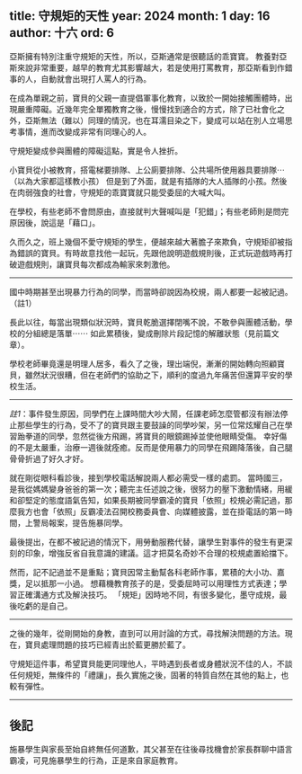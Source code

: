 title: 守規矩的天性
year: 2024
month: 1
day: 16
author: 十六
ord: 6
---

亞斯擁有特別注重守規矩的天性，所以，亞斯通常是很聽話的乖寶寶。
教養對亞斯來說非常重要，越早的教育尤其影響越大，若是使用打罵教育，那亞斯看到作錯事的人，自動就會出現打人罵人的行為。

在成為單親之前，寶貝的父親一直提倡軍事化教育，以致於一開始接觸團體時，出現嚴重障礙。近幾年完全單獨教育之後，慢慢找到適合的方式，除了已社會化之外，亞斯無法（難以）同理的情況，也在耳濡目染之下，變成可以站在別人立場思考事情，進而改變成非常有同理心的人。

守規矩變成參與團體的障礙這點，實是令人挫折。

小寶貝從小被教育，搭電梯要排隊、上公廁要排隊、公共場所使用器具要排隊⋯（以為大家都這樣教小孩）
但是到了外面，就是有插隊的大人插隊的小孩。然後在肉弱強食的社會，守規矩的乖寶寶就只能受委屈的大喊大叫。

在學校，有些老師不會問原由，直接就判大聲喊叫是「犯錯」；有些老師則是問完原因後，說這是「藉口」。

久而久之，班上幾個不愛守規矩的學生，便越來越大著膽子來欺負，守規矩卻被指為錯誤的寶貝。有時故意找他一起玩，先跟他說明遊戲規則後，正式玩遊戲時再打破遊戲規則，讓寶貝每次都成為輸家來刺激他。

---


國中時期甚至出現暴力行為的同學，而當時卻說因為校規，兩人都要一起被記過。（註1）

長此以往，每當出現類似狀況時，寶貝乾脆選擇閉嘴不說，不敢參與團體活動，學校的分組總是落單⋯⋯
如此累積後，變成刪除片段記憶的解離狀態（見前篇文章）。

學校老師畢竟還是明理人居多，看久了之後，理出端倪，漸漸的開始轉向照顧寶貝，雖然狀況很糟，但在老師們的協助之下，順利的度過九年痛苦但還算平安的學校生活。

---

_註1_：事件發生原因，同學們在上課時間大吵大鬧，任課老師怎麼管都沒有辦法停止那些學生的行為，受不了的寶貝跟主要鼓譟的同學吵架，另一位常炫耀自己在學習跆拳道的同學，忽然從後方飛踢，將寶貝的眼鏡踢掉並使他眼睛受傷。
幸好傷的不是太嚴重，治療一週後就痊癒。反而是使用暴力的同學在飛踢降落後，自己腿骨骨折過了好久才好。

就在剛從眼科看診後，接到學校電話解說兩人都必需受一樣的處罰。
當時國三，是我從媽媽變身爸爸的第一次；聽完主任述說之後，很努力的壓下激動情緒，用緩和卻堅定的態度語氣告知，如果長期被同學霸凌的寶貝「依照」校規必需記過，那麼我方也會「依照」反霸凌法召開校務委員會、向媒體披露，並在掛電話的第一時間，上警局報案，提告施暴同學。

最後提出，在都不被記過的情況下，用勞動服務代替，讓學生對事件的發生有更深刻的印象，增強反省自我意識的建議。這才把莫名奇妙不合理的校規處置給擋下。

然而，記不記過並不是重點；寶貝因常主動幫各科老師作事，累積的大小功、嘉獎，足以抵那一小過。
想藉機教育孩子的是，受委屈時可以用理性方式表達；學習正確溝通方式及解決技巧。
「規矩」因時地不同，有很多變化，墨守成規，最後吃虧的是自己。

---


之後的幾年，從剛開始的身教，直到可以用討論的方式，尋找解決問題的方法。現在，寶貝處理問題的技巧已經青出於藍更勝於藍了。

守規矩這件事，希望寶貝能更同理他人，平時遇到長者或身體狀況不佳的人，不談任何規矩，無條件的「禮讓」，長久實施之後，固著的特質自然在其他的點上，也較有彈性。

---

## 後記
施暴學生與家長至始自終無任何道歉，其父甚至在往後尋找機會於家長群聊中語言霸凌，可見施暴學生的行為，正是來自家庭教育。